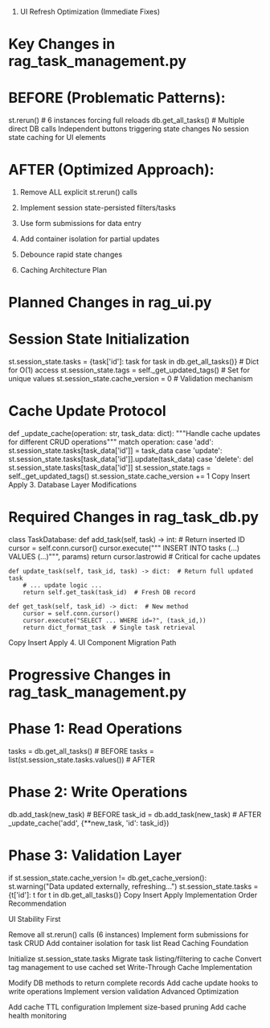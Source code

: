 1. UI Refresh Optimization (Immediate Fixes)

# Key Changes in rag_task_management.py

# BEFORE (Problematic Patterns):
st.rerun()  # 6 instances forcing full reloads
db.get_all_tasks()  # Multiple direct DB calls
Independent buttons triggering state changes
No session state caching for UI elements

# AFTER (Optimized Approach):
1. Remove ALL explicit st.rerun() calls
2. Implement session state-persisted filters/tasks
3. Use form submissions for data entry
4. Add container isolation for partial updates
5. Debounce rapid state changes

2. Caching Architecture Plan

# Planned Changes in rag_ui.py

# Session State Initialization
st.session_state.tasks = {task['id']: task for task in db.get_all_tasks()}  # Dict for O(1) access
st.session_state.tags = self._get_updated_tags()  # Set for unique values
st.session_state.cache_version = 0  # Validation mechanism

# Cache Update Protocol
def _update_cache(operation: str, task_data: dict):
    """Handle cache updates for different CRUD operations"""
    match operation:
        case 'add':
            st.session_state.tasks[task_data['id']] = task_data
        case 'update':
            st.session_state.tasks[task_data['id']].update(task_data)
        case 'delete':
            del st.session_state.tasks[task_data['id']]
    st.session_state.tags = self._get_updated_tags()
    st.session_state.cache_version += 1
Copy
Insert
Apply
3. Database Layer Modifications

# Required Changes in rag_task_db.py

class TaskDatabase:
    def add_task(self, task) -> int:  # Return inserted ID
        cursor = self.conn.cursor()
        cursor.execute("""
            INSERT INTO tasks (...)
            VALUES (...)""", params)
        return cursor.lastrowid  # Critical for cache updates

    def update_task(self, task_id, task) -> dict:  # Return full updated task
        # ... update logic ...
        return self.get_task(task_id)  # Fresh DB record

    def get_task(self, task_id) -> dict:  # New method
        cursor = self.conn.cursor()
        cursor.execute("SELECT ... WHERE id=?", (task_id,))
        return dict_format_task  # Single task retrieval
Copy
Insert
Apply
4. UI Component Migration Path

# Progressive Changes in rag_task_management.py

# Phase 1: Read Operations
tasks = db.get_all_tasks()  # BEFORE
tasks = list(st.session_state.tasks.values())  # AFTER

# Phase 2: Write Operations
db.add_task(new_task)  # BEFORE
task_id = db.add_task(new_task)  # AFTER
_update_cache('add', {**new_task, 'id': task_id})

# Phase 3: Validation Layer
if st.session_state.cache_version != db.get_cache_version():
    st.warning("Data updated externally, refreshing...")
    st.session_state.tasks = {t['id']: t for t in db.get_all_tasks()}
Copy
Insert
Apply
Implementation Order Recommendation

UI Stability First

Remove all st.rerun() calls (6 instances)
Implement form submissions for task CRUD
Add container isolation for task list
Read Caching Foundation

Initialize st.session_state.tasks
Migrate task listing/filtering to cache
Convert tag management to use cached set
Write-Through Cache Implementation

Modify DB methods to return complete records
Add cache update hooks to write operations
Implement version validation
Advanced Optimization

Add cache TTL configuration
Implement size-based pruning
Add cache health monitoring